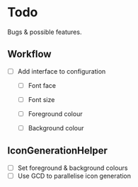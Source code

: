 
# Todo #

Bugs & possible features.


## Workflow ##

- [ ] Add interface to configuration
    - [ ] Font face
    - [ ] Font size
    - [ ] Foreground colour
    - [ ] Background colour


## IconGenerationHelper ##

- [ ] Set foreground & background colours
- [ ] Use GCD to parallelise icon generation
